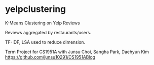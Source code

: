# yelpclustering
K-Means Clustering on Yelp Reviews

Reviews aggregated by restaurants/users.

TF-IDF, LSA used to reduce dimension.

Term Project for CS1951A with Junsu Choi, Sangha Park, Daehyun Kim
https://github.com/junsu10291/CS1951ABlog
